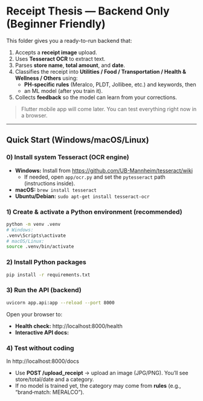 # Receipt Thesis — Backend Only (Beginner Friendly)

This folder gives you a ready-to-run backend that:
1) Accepts a **receipt image** upload.
2) Uses **Tesseract OCR** to extract text.
3) Parses **store name**, **total amount**, and **date**.
4) Classifies the receipt into **Utilities / Food / Transportation / Health & Wellness / Others** using:
   - **PH‑specific rules** (Meralco, PLDT, Jollibee, etc.) and keywords, then
   - an ML model (after you train it).
5) Collects **feedback** so the model can learn from your corrections.

> Flutter mobile app will come later. You can test everything right now in a browser.

---

## Quick Start (Windows/macOS/Linux)

### 0) Install system Tesseract (OCR engine)
- **Windows:** Install from https://github.com/UB-Mannheim/tesseract/wiki
  - If needed, open `app/ocr.py` and set the `pytesseract` path (instructions inside).
- **macOS:** `brew install tesseract`
- **Ubuntu/Debian:** `sudo apt-get install tesseract-ocr`

### 1) Create & activate a Python environment (recommended)
```bash
python -m venv .venv
# Windows:
.venv\Scripts\activate
# macOS/Linux:
source .venv/bin/activate
```

### 2) Install Python packages
```bash
pip install -r requirements.txt
```

### 3) Run the API (backend)
```bash
uvicorn app.api:app --reload --port 8000
```
Open your browser to:
- **Health check:** http://localhost:8000/health
- **Interactive API docs:**   

### 4) Test without coding
In http://localhost:8000/docs
- Use **POST /upload_receipt** → upload an image (JPG/PNG). You’ll see store/total/date and a category.
- If no model is trained yet, the category may come from **rules** (e.g., “brand‑match: MERALCO”).
